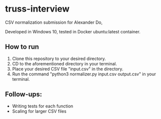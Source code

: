 # truss-interview
CSV normalization submission for Alexander Do, 

Developed in Windows 10, tested in Docker ubuntu:latest container.

## How to run
1. Clone this repository to your desired directory.
2. CD to the aforementioned directory in your terminal.
3. Place your desired CSV file "input.csv" in the directory.
4. Run the command "python3 normalizer.py input.csv output.csv" in your terminal.

## Follow-ups:
- Writing tests for each function
- Scaling for larger CSV files
